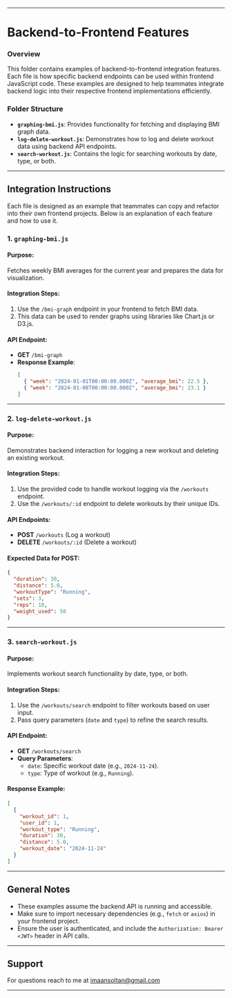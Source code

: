 

---

# Backend-to-Frontend Features

### **Overview**
This folder contains examples of backend-to-frontend integration features. Each file is how specific backend endpoints can be used within frontend JavaScript code. These examples are designed to help teammates integrate backend logic into their respective frontend implementations efficiently.

### **Folder Structure**
- **`graphing-bmi.js`**: Provides functionality for fetching and displaying BMI graph data.
- **`log-delete-workout.js`**: Demonstrates how to log and delete workout data using backend API endpoints.
- **`search-workout.js`**: Contains the logic for searching workouts by date, type, or both.

---

## **Integration Instructions**

Each file is designed as an example that teammates can copy and refactor into their own frontend projects. Below is an explanation of each feature and how to use it.

### **1. `graphing-bmi.js`**
#### **Purpose**:
Fetches weekly BMI averages for the current year and prepares the data for visualization.

#### **Integration Steps**:
1. Use the `/bmi-graph` endpoint in your frontend to fetch BMI data.
2. This data can be used to render graphs using libraries like Chart.js or D3.js.

#### **API Endpoint**:
- **GET** `/bmi-graph`
- **Response Example**:
    ```json
    [
      { "week": "2024-01-01T00:00:00.000Z", "average_bmi": 22.5 },
      { "week": "2024-01-08T00:00:00.000Z", "average_bmi": 23.1 }
    ]
    ```

---

### **2. `log-delete-workout.js`**
#### **Purpose**:
Demonstrates backend interaction for logging a new workout and deleting an existing workout.

#### **Integration Steps**:
1. Use the provided code to handle workout logging via the `/workouts` endpoint.
2. Use the `/workouts/:id` endpoint to delete workouts by their unique IDs.

#### **API Endpoints**:
- **POST** `/workouts` (Log a workout)
- **DELETE** `/workouts/:id` (Delete a workout)

#### **Expected Data for POST**:
```json
{
  "duration": 30,
  "distance": 5.0,
  "workoutType": "Running",
  "sets": 3,
  "reps": 10,
  "weight_used": 50
}
```

---

### **3. `search-workout.js`**
#### **Purpose**:
Implements workout search functionality by date, type, or both.

#### **Integration Steps**:
1. Use the `/workouts/search` endpoint to filter workouts based on user input.
2. Pass query parameters (`date` and `type`) to refine the search results.

#### **API Endpoint**:
- **GET** `/workouts/search`
- **Query Parameters**:
    - `date`: Specific workout date (e.g., `2024-11-24`).
    - `type`: Type of workout (e.g., `Running`).

#### **Response Example**:
```json
[
  {
    "workout_id": 1,
    "user_id": 1,
    "workout_type": "Running",
    "duration": 30,
    "distance": 5.0,
    "workout_date": "2024-11-24"
  }
]
```

---

## **General Notes**
- These examples assume the backend API is running and accessible.
- Make sure to import necessary dependencies (e.g., `fetch` or `axios`) in your frontend project.
- Ensure the user is authenticated, and include the `Authorization: Bearer <JWT>` header in API calls.

---

## **Support**
For questions reach to me at imaansoltan@gmail.com

--- 

